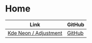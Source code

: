 

# Home

| Link | GitHub |
| ---- | ------ |
| [Kde Neon / Adjustment](https://samwhelp.github.io/kde-neon-adjustment/) | [GitHub](https://github.com/samwhelp/kde-neon-adjustment) |
